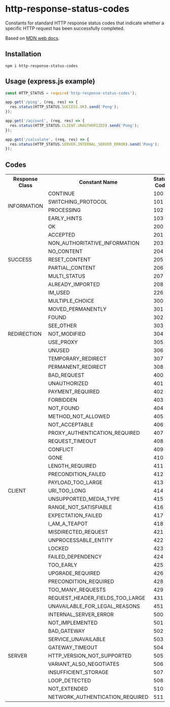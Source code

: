 # http-response-status-codes

Constants for standard HTTP response status codes that indicate whether a specific HTTP request has been successfully completed.

Based on [MDN web docs](https://developer.mozilla.org/en-US/docs/Web/HTTP/Status).

## Installation

```console
npm i http-response-status-codes
```

## Usage (express.js example)

```javascript
const HTTP_STATUS = require('http-response-status-codes');

app.get('/ping', (req, res) => {
  res.status(HTTP_STATUS.SUCCESS.OK).send('Pong');
});

app.get('/account', (req, res) => {
  res.status(HTTP_STATUS.CLIENT.UNAUTHORIZED).send('Pong');
});

app.get('/calculate', (req, res) => {
  res.status(HTTP_STATUS.SERVER.INTERNAL_SERVER_ERROR).send('Pong');
});
```

## Codes

<table>

<tr><th>Response Class</th><th>Constant Name</th><th>Status Code</th></tr>

<tr><td rowspan="4">INFORMATION</td><td>CONTINUE</td><td>100</td></tr>
<tr><td>SWITCHING_PROTOCOL</td><td>101</td></tr>
<tr><td>PROCESSING</td><td>102</td></tr>
<tr><td>EARLY_HINTS</td><td>103</td></tr>

<tr><td rowspan="9">SUCCESS</td><td>OK</td><td>200</td></tr>
<tr><td>ACCEPTED</td><td>201</td></tr>
<tr><td>NON_AUTHORITATIVE_INFORMATION</td><td>203</td></tr>
<tr><td>NO_CONTENT</td><td>204</td></tr>
<tr><td>RESET_CONTENT</td><td>205</td></tr>
<tr><td>PARTIAL_CONTENT</td><td>206</td></tr>
<tr><td>MULTI_STATUS</td><td>207</td></tr>
<tr><td>ALREADY_IMPORTED</td><td>208</td></tr>
<tr><td>IM_USED</td><td>226</td></tr>

<tr><td rowspan="9">REDIRECTION</td><td>MULTIPLE_CHOICE</td><td>300</td></tr>
<tr><td>MOVED_PERMANENTLY</td><td>301</td></tr>
<tr><td>FOUND</td><td>302</td></tr>
<tr><td>SEE_OTHER</td><td>303</td></tr>
<tr><td>NOT_MODIFIED</td><td>304</td></tr>
<tr><td>USE_PROXY</td><td>305</td></tr>
<tr><td>UNUSED</td><td>306</td></tr>
<tr><td>TEMPORARY_REDIRECT</td><td>307</td></tr>
<tr><td>PERMANENT_REDIRECT</td><td>308</td></tr>

<tr><td rowspan="29">CLIENT</td><td>BAD_REQUEST</td><td>400</td></tr>
<tr><td>UNAUTHORIZED</td><td>401</td></tr>
<tr><td>PAYMENT_REQUIRED</td><td>402</td></tr>
<tr><td>FORBIDDEN</td><td>403</td></tr>
<tr><td>NOT_FOUND</td><td>404</td></tr>
<tr><td>METHOD_NOT_ALLOWED</td><td>405</td></tr>
<tr><td>NOT_ACCEPTABLE</td><td>406</td></tr>
<tr><td>PROXY_AUTHENTICATION_REQUIRED</td><td>407</td></tr>
<tr><td>REQUEST_TIMEOUT</td><td>408</td></tr>
<tr><td>CONFLICT</td><td>409</td></tr>
<tr><td>GONE</td><td>410</td></tr>
<tr><td>LENGTH_REQUIRED</td><td>411</td></tr>
<tr><td>PRECONDITION_FAILED</td><td>412</td></tr>
<tr><td>PAYLOAD_TOO_LARGE</td><td>413</td></tr>
<tr><td>URI_TOO_LONG</td><td>414</td></tr>
<tr><td>UNSUPPORTED_MEDIA_TYPE</td><td>415</td></tr>
<tr><td>RANGE_NOT_SATISFIABLE</td><td>416</td></tr>
<tr><td>EXPECTATION_FAILED</td><td>417</td></tr>
<tr><td>I_AM_A_TEAPOT</td><td>418</td></tr>
<tr><td>MISDIRECTED_REQUEST</td><td>421</td></tr>
<tr><td>UNPROCESSABLE_ENTITY</td><td>422</td></tr>
<tr><td>LOCKED</td><td>423</td></tr>
<tr><td>FAILED_DEPENDENCY</td><td>424</td></tr>
<tr><td>TOO_EARLY</td><td>425</td></tr>
<tr><td>UPGRADE_REQUIRED</td><td>426</td></tr>
<tr><td>PRECONDITION_REQUIRED</td><td>428</td></tr>
<tr><td>TOO_MANY_REQUESTS</td><td>429</td></tr>
<tr><td>REQUEST_HEADER_FIELDS_TOO_LARGE</td><td>431</td></tr>
<tr><td>UNAVAILABLE_FOR_LEGAL_REASONS</td><td>451</td></tr>

<tr><td rowspan="11">SERVER</td><td>INTERNAL_SERVER_ERROR</td><td>500</td></tr>
<tr><td>NOT_IMPLEMENTED</td><td>501</td></tr>
<tr><td>BAD_GATEWAY</td><td>502</td></tr>
<tr><td>SERVICE_UNAVAILABLE</td><td>503</td></tr>
<tr><td>GATEWAY_TIMEOUT</td><td>504</td></tr>
<tr><td>HTTP_VERSION_NOT_SUPPORTED</td><td>505</td></tr>
<tr><td>VARIANT_ALSO_NEGOTIATES</td><td>506</td></tr>
<tr><td>INSUFFICIENT_STORAGE</td><td>507</td></tr>
<tr><td>LOOP_DETECTED</td><td>508</td></tr>
<tr><td>NOT_EXTENDED</td><td>510</td></tr>
<tr><td>NETWORK_AUTHENTICATION_REQUIRED</td><td>511</td></tr>

</table>
